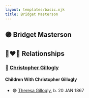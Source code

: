 ```yaml
---
layout: templates/basic.njk
title: Bridget Masterson
---
```

## 🟣 Bridget Masterson


## 👩‍❤️‍👨 Relationships

### 🔵 [Christopher Gillogly](/people/5/50418124)

#### Children With Christopher Gillogly
* 🟣 [Theresa Gillogly](/people/6/67581747), b. 20 JAN 1867